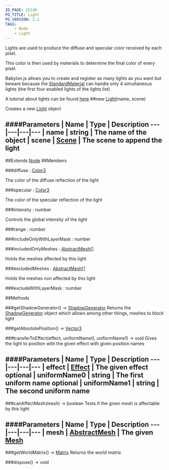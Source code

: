 ```yaml
---
ID_PAGE: 25140
PG_TITLE: Light
PG_VERSION: 2.1
TAGS:
    - Node
    - Light
---
```


Lights are used to produce the diffuse and specular color received by each pixel.

This color is then used by materials to determine the final color of every pixel.

Babylon.js allows you to create and register as many lights as you want but beware because the [StandardMaterial](/classes/StandardMaterial) can handle only 4 simultaneous lights (the first four enabled lights of the lights list)

A tutorial about lights can be found [here](https://github.com/BabylonJS/Babylon.js/wiki/06-Lights)
##new [Light](/classes/Light)(name, scene)




Creates a new [Light](/classes/Light) object






####Parameters
 | Name | Type | Description
---|---|---|---
 | name | string | The name of the object
 | scene | [Scene](/classes/Scene) | The scene to append the light
---

##Extends
 [Node](/classes/Node)
##Members

###diffuse : [Color3](/classes/Color3)





The color of the diffuse reflection of the light




###specular : [Color3](/classes/Color3)





The color of the specular reflection of the light




###intensity : number





Controls the global intensity of the light




###range : number








###includeOnlyWithLayerMask : number


###includedOnlyMeshes : [AbstractMesh](/classes/AbstractMesh)[]





Holds the meshes affected by this light




###excludedMeshes : [AbstractMesh](/classes/AbstractMesh)[]





Holds the meshes non affected by this light













###excludeWithLayerMask : number




##Methods

###getShadowGenerator() &rarr; [ShadowGenerator](/classes/ShadowGenerator)
Returns the [ShadowGenerator](/classes/ShadowGenerator) object which allows among other things, meshes to block light








###getAbsolutePosition() &rarr; [Vector3](/classes/Vector3)






###transferToEffect(effect, uniformName0, uniformName1) &rarr; void
Gives the light to position with the given effect with given position names







####Parameters
 | Name | Type | Description
---|---|---|---
 | effect | [Effect](/classes/Effect) | The given effect
optional | uniformName0 | string | The first uniform name
optional | uniformName1 | string | The second uniform name
---

###canAffectMesh(mesh) &rarr; boolean
Tests if the given mesh is affectable by this light







####Parameters
 | Name | Type | Description
---|---|---|---
 | mesh | [AbstractMesh](/classes/AbstractMesh) | The given [Mesh](/classes/Mesh)
---

###getWorldMatrix() &rarr; [Matrix](/classes/Matrix)
Returns the world matrix








###dispose() &rarr; void

